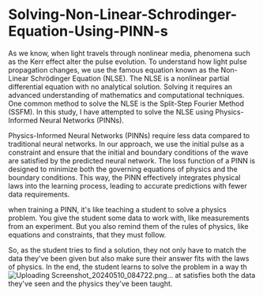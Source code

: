 # Solving-Non-Linear-Schrodinger-Equation-Using-PINN-s
As we know, when light travels through nonlinear media, phenomena such as the Kerr effect alter the pulse evolution. To understand how light pulse propagation changes, we use the famous equation known as the Non-Linear Schrödinger Equation (NLSE). The NLSE is a nonlinear partial differential equation with no analytical solution. Solving it requires an advanced understanding of mathematics and computational techniques. One common method to solve the NLSE is the Split-Step Fourier Method (SSFM). In this study, I have attempted to solve the NLSE using Physics-Informed Neural Networks (PINNs).

Physics-Informed Neural Networks (PINNs) require less data compared to traditional neural networks. In our approach, we use the initial pulse as a constraint and ensure that the initial and boundary conditions of the wave are satisfied by the predicted neural network. The loss function of a PINN is designed to minimize both the governing equations of physics and the boundary conditions. This way, the PINN effectively integrates physical laws into the learning process, leading to accurate predictions with fewer data requirements.

when training a PINN, it's like teaching a student to solve a physics problem. You give the student some data to work with, like measurements from an experiment. But you also remind them of the rules of physics, like equations and constraints, that they must follow.

So, as the student tries to find a solution, they not only have to match the data they've been given but also make sure their answer fits with the laws of physics. In the end, the student learns to solve the problem in a way th![Uploading Screenshot_20240510_084722.png…]()
at satisfies both the data they've seen and the physics they've been taught.











